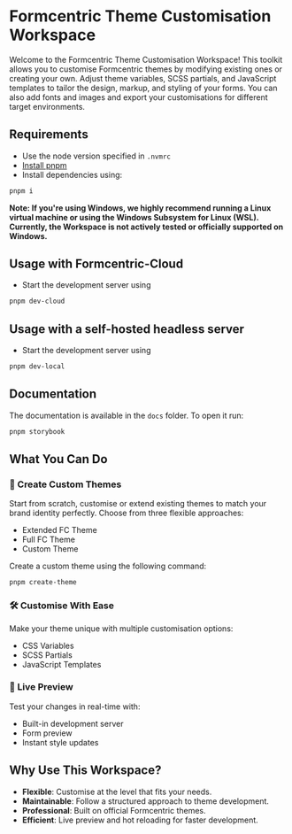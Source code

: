 # Formcentric Theme Customisation Workspace

Welcome to the Formcentric Theme Customisation Workspace! This toolkit allows you to customise Formcentric themes by modifying existing ones or creating your own. 
Adjust theme variables, SCSS partials, and JavaScript templates to tailor the design, markup, and styling of your forms. 
You can also add fonts and images and export your customisations for different target environments.

## Requirements
- Use the node version specified in `.nvmrc`
- [Install pnpm](https://pnpm.io/installation)
- Install dependencies using:

```bash
pnpm i
```

**Note: If you're using Windows, we highly recommend running a Linux virtual machine or using the Windows Subsystem for Linux (WSL). Currently, the Workspace is not actively tested or officially supported on Windows.**

## Usage with Formcentric-Cloud
- Start the development server using
```bash
pnpm dev-cloud
```

## Usage with a self-hosted headless server
- Start the development server using
```bash
pnpm dev-local
```

## Documentation

The documentation is available in the `docs` folder. To open it run:

```bash
pnpm storybook
```

## What You Can Do

### 🎨 Create Custom Themes

Start from scratch, customise or extend existing themes to match your brand identity perfectly. Choose from three flexible approaches:

- Extended FC Theme
- Full FC Theme
- Custom Theme

Create a custom theme using the following command:
 ```bash
pnpm create-theme
```

### 🛠️ Customise With Ease

Make your theme unique with multiple customisation options:

- CSS Variables
- SCSS Partials
- JavaScript Templates

### 🔄 Live Preview

Test your changes in real-time with:

- Built-in development server
- Form preview
- Instant style updates

## Why Use This Workspace?

- **Flexible**: Customise at the level that fits your needs.
- **Maintainable**: Follow a structured approach to theme development.
- **Professional**: Built on official Formcentric themes.
- **Efficient**: Live preview and hot reloading for faster development.

